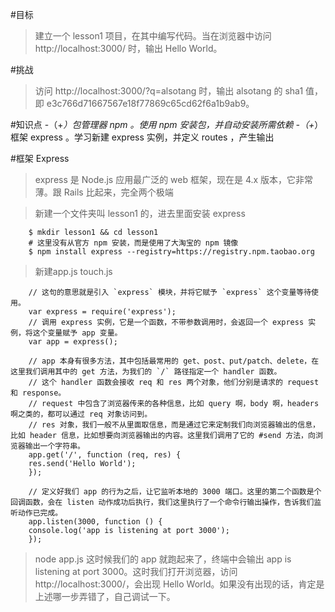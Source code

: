 #目标
>建立一个 lesson1 项目，在其中编写代码。当在浏览器中访问 http://localhost:3000/ 时，输出 Hello World。


#挑战
>访问 http://localhost:3000/?q=alsotang 时，输出 alsotang 的 sha1 值，即 e3c766d71667567e18f77869c65cd62f6a1b9ab9。

#知识点
-（+*）包管理器 npm 。使用 npm 安装包，并自动安装所需依赖
-（+*）框架 express 。学习新建 express 实例，并定义 routes ，产生输出

#框架 Express
>express 是 Node.js 应用最广泛的 web 框架，现在是 4.x 版本，它非常薄。跟 Rails 比起来，完全两个极端


>新建一个文件夹叫 lesson1 的，进去里面安装 express
```shell
    $ mkdir lesson1 && cd lesson1
    # 这里没有从官方 npm 安装，而是使用了大淘宝的 npm 镜像
    $ npm install express --registry=https://registry.npm.taobao.org
```

>新建app.js  touch.js

```shell
    // 这句的意思就是引入 `express` 模块，并将它赋予 `express` 这个变量等待使用。
    var express = require('express');
    // 调用 express 实例，它是一个函数，不带参数调用时，会返回一个 express 实例，将这个变量赋予 app 变量。
    var app = express();

    // app 本身有很多方法，其中包括最常用的 get、post、put/patch、delete，在这里我们调用其中的 get 方法，为我们的 `/` 路径指定一个 handler 函数。
    // 这个 handler 函数会接收 req 和 res 两个对象，他们分别是请求的 request 和 response。
    // request 中包含了浏览器传来的各种信息，比如 query 啊，body 啊，headers 啊之类的，都可以通过 req 对象访问到。
    // res 对象，我们一般不从里面取信息，而是通过它来定制我们向浏览器输出的信息，比如 header 信息，比如想要向浏览器输出的内容。这里我们调用了它的 #send 方法，向浏览器输出一个字符串。
    app.get('/', function (req, res) {
    res.send('Hello World');
    });

    // 定义好我们 app 的行为之后，让它监听本地的 3000 端口。这里的第二个函数是个回调函数，会在 listen 动作成功后执行，我们这里执行了一个命令行输出操作，告诉我们监听动作已完成。
    app.listen(3000, function () {
    console.log('app is listening at port 3000');
    });
```

> node app.js
>这时候我们的 app 就跑起来了，终端中会输出 app is listening at port 3000。这时我们打开浏览器，访问 http://localhost:3000/，会出现 Hello World。如果没有出现的话，肯定是上述哪一步弄错了，自己调试一下。
